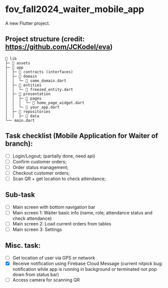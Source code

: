 # fov_fall2024_waiter_mobile_app

A new Flutter project.

## Project structure (credit: https://github.com/JCKodel/eva)
```
📁 lib
├─ 📁 assets
├─ 📁 app
│  ├─ 📁 contracts (interfaces)
│  ├─ 📁 domain
│  │  └─ 📄 some_domain.dart
│  ├─ 📁 entities
│  │  └─ 📄 freezed_entity.dart
│  ├─ 📁 presentation
│  │  ├─ 📁 pages
│  │  │  └─ 📄 home_page_widget.dart
│  │  └─ 📄 your_app.dart
│  ├─ 📁 repositories
│  │  ├─ 📁 data
└── main.dart
```
## Task checklist (Mobile Application for Waiter of branch):
 - [ ]	Login/Logout; (partially done, need api)
 - [ ]	Confirm customer orders;
 - [ ]	Order status management;
 - [ ]	Checkout customer orders;
 - [ ]	Scan QR + get location to check attendance;

## Sub-task
 - [ ]	Main screen with bottom navigation bar
 - [ ]	Main screen 1: Waiter basic info (name, role; attendance status and check attendance)
 - [ ]	Main screen 2: Load current orders from tables
 - [ ]	Main screen 3: Settings

## Misc. task:
 - [ ]	Get location of user via GPS or network
 - [X]	Receive notification using Firebase Cloud Message (current nitpick bug: notification while app is running in background or terminated not pop down from status bar)
 - [ ]	Access camera for scanning QR